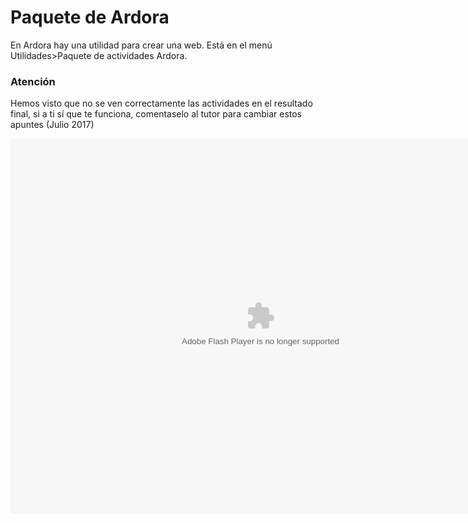 
# Paquete de Ardora

En Ardora hay una utilidad para crear una web. Está en el menú Utilidades&gt;Paquete de actividades Ardora.

### Atención

Hemos visto que no se ven correctamente las actividades en el resultado final, si a ti sí que te funciona, comentaselo al tutor para cambiar estos apuntes (Julio 2017)

<object data="http://aularagon.catedu.es/materialesaularagon2013/herramelabor/tm3/WEB_ardora.swf" height="600" type="application/x-shockwave-flash" width="800"><param name="src" value="http://aularagon.catedu.es/materialesaularagon2013/herramelabor/tm3/WEB_ardora.swf"/></object>

